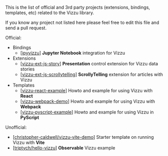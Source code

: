 This is the list of official and 3rd party projects (extensions, bindings, templates, etc)
related to the Vizzu library.

If you know any project not listed here please feel free to edit this file and
send a pull request.

Official:
* Bindings
  * [[ipyvizzu](https://github.com/vizzuhq/ipyvizzu)] **Jupyter Notebook** integration for Vizzu
* Extensions
  * [[vizzu-ext-js-story](https://github.com/vizzuhq/vizzu-ext-js-story)] **Presentation** control extension for Vizzu data stories
  * [[vizzu-ext-js-scrollytelling](https://github.com/vizzuhq/vizzu-ext-js-scrollytelling)] **ScrollyTelling** extension for articles with Vizzu
* Templates
  * [[vizzu-react-example](https://github.com/vizzuhq/vizzu-react-example)] Howto and example for using Vizzu with **React**
  * [[vizzu-webpack-demo](https://github.com/vizzuhq/vizzu-webpack-demo)] Howto and example for using Vizzu with **Webpack**
  * [[vizzu-pyscript-example](https://github.com/vizzuhq/vizzu-pyscript-example)] Howto and example for using Vizzu in **PyScript**

Unofficial:
* [[christopher-caldwell/vizzu-vite-demo](https://github.com/christopher-caldwell/vizzu-vite-demo)] Starter template on running Vizzu with **Vite**
* [[triptych/hello-vizzu](https://observablehq.com/@triptych/hello-vizzu)] **Observable** Vizzu example

